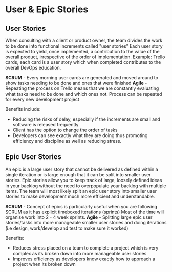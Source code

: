 # User & Epic Stories
## User Stories
When consulting with a client or product owner, the team divides the work to be done into functional increments called "user stories"
Each user story is expected to yield, once implemented, a contribution to the value of the overall product, irrespective of the order
of implementation.
Example: Trello cards, each card is a user story which when completed contributes to the overall DevOps education. 

**SCRUM** - Every morning user cards are generated and moved around to show tasks needing to be done and ones that were finished
**Agile** - Repeating the process on Trello means that we are constantly evaluating what tasks need to be done and which ones not.
Process can be repeated for every new development project

Benefits include:
- Reducing the risks of delay, especially if the increments are small and software is released frequently
- Client has the option to change the order of tasks
- Developers can see exactly what they are doing thus promoting efficiency and discipline as well as reducing stress. 

## Epic User Stories
An epic is a large user story that cannot be delivered as defined within a single iteration or is large enough that it can be split
into smaller user stories.
Epic stories allow you to keep track of large, loosely defined ideas in your backlog without the need to overpopulate your backlog
with multiple items. The team will most likely split an epic user story into smaller user stories to make development much 
more efficient and understandable. 

**SCRUM** - Concept of epics is particularly useful when you are following SCRUM as it has explicit timeboxed iterations (sprints)
Most of the time will organise work into 2 - 4 week sprints.
**Agile** - Splitting large epic user stories/tasks into more manageable smaller user stories and doing iterations (i.e design,
work/develop and test to make sure it worked) 

Benefits:
- Reduces stress placed on a team to complete a project which is very complex as its broken down into more manageable user stories
- Improves efficiency as developers know exactly how to approach a project when its broken down 
